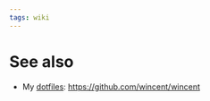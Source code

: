 ```yaml
---
tags: wiki
---
```


# See also

-   My [dotfiles](/wiki/dotfiles): <https://github.com/wincent/wincent>

